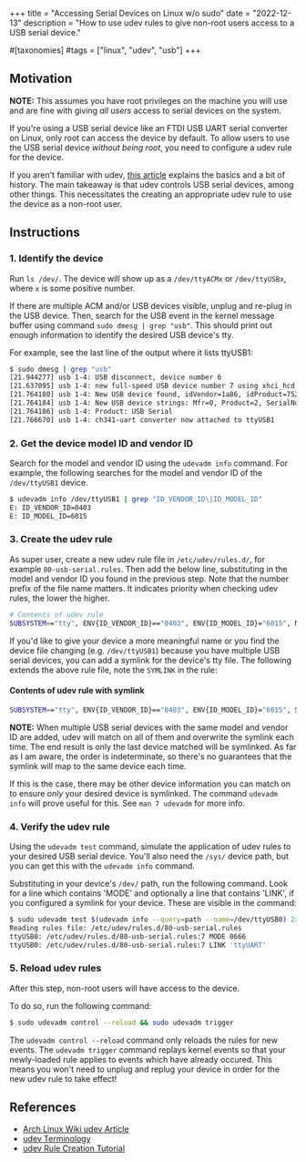 +++
title = "Accessing Serial Devices on Linux w/o sudo"
date = "2022-12-13"
description = "How to use udev rules to give non-root users access to a USB serial device."

#[taxonomies]
#tags = ["linux", "udev", "usb"]
+++

## Motivation

**NOTE:** This assumes you have root privileges on the machine you will use and are fine with giving _all users_ access to serial devices on the system.

If you're using a USB serial device like an FTDI USB UART serial converter on Linux,
only root can access the device by default. To allow users to use the USB serial device
_without being root_, you need to configure a udev rule for the device.

If you aren't familiar with udev, [this article]("https://wiki.archlinux.org/title/udev")
explains the basics and a bit of history. The main takeaway is that udev controls USB serial devices,
among other things. This necessitates the creating an appropriate udev rule to use the device as a non-root user.

## Instructions

### 1. Identify the device

Run `ls /dev/`. The device will show up as a `/dev/ttyACMx` or
`/dev/ttyUSBx`, where `x` is some positive number.

If there are multiple ACM and/or USB devices visible, unplug and re-plug in the USB device.
Then, search for the USB event in the kernel message buffer using command
`sudo dmesg | grep "usb"`. This should print out enough information
to identify the desired USB device's tty.

For example, see the last line of the output where it lists ttyUSB1:

```Bash
$ sudo dmesg | grep "usb"
[21.944277] usb 1-4: USB disconnect, device number 6
[21.637095] usb 1-4: new full-speed USB device number 7 using xhci_hcd
[21.764180] usb 1-4: New USB device found, idVendor=1a86, idProduct=7523, bcdDevice= 2.64
[21.764184] usb 1-4: New USB device strings: Mfr=0, Product=2, SerialNumber=0
[21.764186] usb 1-4: Product: USB Serial
[21.766670] usb 1-4: ch341-uart converter now attached to ttyUSB1
```

### 2. Get the device model ID and vendor ID

Search for the model and vendor ID using the `udevadm info` command.
For example, the following searches for the model and vendor ID of the `/dev/ttyUSB1` device.

```Bash
$ udevadm info /dev/ttyUSB1 | grep "ID_VENDOR_ID\|ID_MODEL_ID"
E: ID_VENDOR_ID=0403
E: ID_MODEL_ID=6015
```

### 3. Create the udev rule

As super user, create a new udev rule file in `/etc/udev/rules.d/`, for example
`80-usb-serial.rules`. Then add the below line, substituting in the model and vendor ID
you found in the previous step. Note that the number prefix of the file name matters.
It indicates priority when checking udev rules, the lower the higher.

```Bash
# Contents of udev rule
SUBSYSTEM=="tty", ENV{ID_VENDOR_ID}=="0403", ENV{ID_MODEL_ID}="6015", MODE="0666"
```

If you'd like to give your device a more meaningful name or you find the device file
changing (e.g. `/dev/ttyUSB1`) because you have multiple USB serial devices,
you can add a symlink for the device's tty file. The following extends the above rule file,
note the `SYMLINK` in the rule:

#### Contents of udev rule with symlink

```Bash
SUBSYSTEM=="tty", ENV{ID_VENDOR_ID}=="0403", ENV{ID_MODEL_ID}="6015", SYMLINK+="ttyUART", MODE="0666"
```

**NOTE:** When multiple USB serial devices with the same model and vendor ID are added, udev will
match on all of them and overwrite the symlink each time. The end result is only the last device matched
will be symlinked. As far as I am aware, the order is indeterminate, so there's no guarantees that the
symlink will map to the same device each time.

If this is the case, there may be other device information you can match on to ensure _only_ your
desired device is symlinked. The command `udevadm info` will prove useful for this. See `man 7 udevadm` for more info.

### 4. Verify the udev rule

Using the `udevadm test` command, simulate the application of udev rules to your
desired USB serial device. You'll also need the `/sys/` device path, but you can
get this with the `udevadm info` command.

Substituting in your device's `/dev/` path, run the following command. Look
for a line which contains 'MODE' and optionally a line that contains 'LINK', if you
configured a symlink for your device. These are visible in the command:

```Bash
$ sudo udevadm test $(udevadm info --query=path --name=/dev/ttyUSB0) 2>&1 | grep "80-usb-serial.rules"
Reading rules file: /etc/udev/rules.d/80-usb-serial.rules
ttyUSB0: /etc/udev/rules.d/80-usb-serial.rules:7 MODE 0666
ttyUSB0: /etc/udev/rules.d/80-usb-serial.rules:7 LINK 'ttyUART'
```

### 5. Reload udev rules

After this step, non-root users will have access to the device.

To do so, run the following command:

```Bash
$ sudo udevadm control --reload && sudo udevadm trigger
```

The `udevadm control --reload` command only reloads the rules for new events.
The `udevadm trigger` command replays kernel events so that your newly-loaded rule
applies to events which have already occured. This means you won't need to unplug and
replug your device in order for the new udev rule to take effect!

## References

- [Arch Linux Wiki udev Article]("https://wiki.archlinux.org/title/udev")
- [udev Terminology]("http://www.reactivated.net/writing_udev_rules.html#terminology")
- [udev Rule Creation Tutorial]("http://hackaday.com/2009/09/18/how-to-write-udev-rules/")
